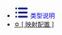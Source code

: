 -  <span style='color:Blue'><img src="wwwroot/images/MB.svg" alt="" style="margin-bottom:-4px" />&nbsp;类型说明</span>
-  [✡ [ 映射配置 ]](v1.0.0)

